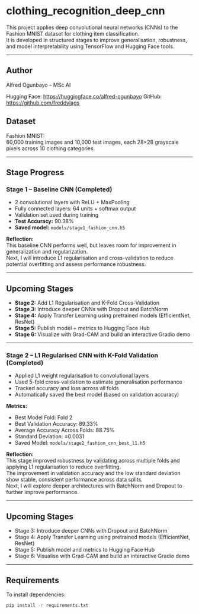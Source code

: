 # clothing_recognition_deep_cnn

This project applies deep convolutional neural networks (CNNs) to the Fashion MNIST dataset for clothing item classification.  
It is developed in structured stages to improve generalisation, robustness, and model interpretability using TensorFlow and Hugging Face tools.

---
## Author

Alfred Ogunbayo – MSc AI

Hugging Face: https://huggingface.co/alfred-ogunbayo
GitHub: https://github.com/freddylags

## Dataset

Fashion MNIST:  
60,000 training images and 10,000 test images, each 28×28 grayscale pixels across 10 clothing categories.

---

## Stage Progress

### Stage 1 – Baseline CNN (Completed)
- 2 convolutional layers with ReLU + MaxPooling
- Fully connected layers: 64 units + softmax output
- Validation set used during training
- **Test Accuracy:** 90.38%
- **Saved model:** `models/stage1_fashion_cnn.h5`

**Reflection:**  
This baseline CNN performs well, but leaves room for improvement in generalization and regularization.  
Next, I will introduce L1 regularisation and cross-validation to reduce potential overfitting and assess performance robustness.

---

## Upcoming Stages

- **Stage 2:** Add L1 Regularisation and K-Fold Cross-Validation
- **Stage 3:** Introduce deeper CNNs with Dropout and BatchNorm
- **Stage 4:** Apply Transfer Learning using pretrained models (EfficientNet, ResNet)
- **Stage 5:** Publish model + metrics to Hugging Face Hub
- **Stage 6:** Visualize with Grad-CAM and build an interactive Gradio demo

---
### Stage 2 – L1 Regularised CNN with K-Fold Validation (Completed)

- Applied L1 weight regularisation to convolutional layers  
- Used 5-fold cross-validation to estimate generalisation performance  
- Tracked accuracy and loss across all folds  
- Automatically saved the best model (based on validation accuracy)

**Metrics:**
- Best Model Fold: Fold 2  
- Best Validation Accuracy: 89.33%  
- Average Accuracy Across Folds: 88.75%  
- Standard Deviation: ±0.0031  
- Saved Model: `models/stage2_fashion_cnn_best_l1.h5`

**Reflection:**  
This stage improved robustness by validating across multiple folds and applying L1 regularisation to reduce overfitting.  
The improvement in validation accuracy and the low standard deviation show stable, consistent performance across data splits.  
Next, I will explore deeper architectures with BatchNorm and Dropout to further improve performance.

---

## Upcoming Stages

- Stage 3: Introduce deeper CNNs with Dropout and BatchNorm  
- Stage 4: Apply Transfer Learning using pretrained models (EfficientNet, ResNet)  
- Stage 5: Publish model and metrics to Hugging Face Hub  
- Stage 6: Visualise with Grad-CAM and build an interactive Gradio demo

---
## Requirements

To install dependencies:
```bash
pip install -r requirements.txt